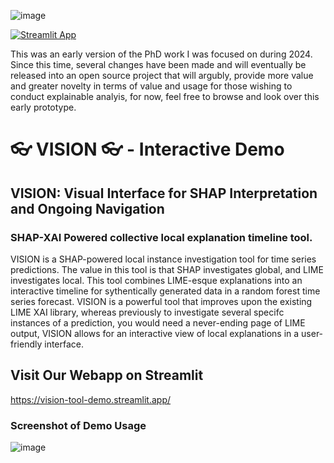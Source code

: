 ![image](https://github.com/jbsec/vision_tool_demo/assets/45885505/6d439034-122d-488f-b5af-2f35a4c74aed)

[![Streamlit App](https://static.streamlit.io/badges/streamlit_badge_black_white.svg)](https://your-app-name.streamlit.app)

This was an early version of the PhD work I was focused on during 2024. Since this time, several changes have been made and will eventually be released into an open source project that will argubly, provide more value and greater novelty in terms of value and usage for those wishing to conduct explainable analyis, for now, feel free to browse and look over this early prototype.


#  👓 VISION 👓 - Interactive Demo 
## VISION: Visual Interface for SHAP Interpretation and Ongoing Navigation
### SHAP-XAI Powered collective local explanation timeline tool.

VISION is a SHAP-powered local instance investigation tool for time series predictions. The value in this tool is that SHAP investigates global, and LIME investigates local. This tool combines LIME-esque explanations into an interactive timeline for sythentically generated data in a random forest time series forecast. VISION is a powerful tool that improves upon the existing LIME XAI library, whereas previously to investigate several specifc instances of a prediction, you would need a never-ending page of LIME output, VISION allows for an interactive view of local explanations in a user-friendly interface.   

## Visit Our Webapp on Streamlit
https://vision-tool-demo.streamlit.app/

### Screenshot of Demo Usage

![image](https://github.com/jbsec/vision_tool_demo/assets/45885505/06167fe3-a4f8-4e22-a781-a26f374fd67e)



